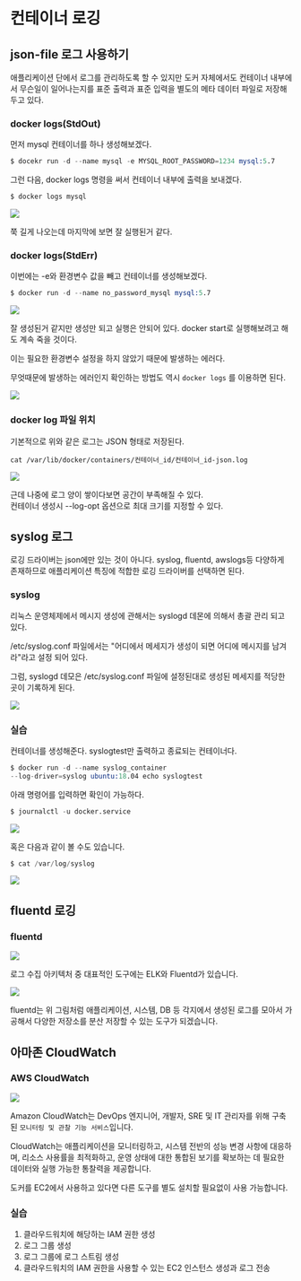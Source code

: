 # 컨테이너 로깅

## json-file 로그 사용하기
애플리케이션 단에서 로그를 관리하도록 할 수 있지만 도커 자체에서도 컨테이너 내부에서 무슨일이 일어나는지를 표준 출력과 표준 입력을 별도의 메타 데이터 파일로 저장해두고 있다.

### docker logs(StdOut)

먼저 mysql 컨테이너를 하나 생성해보겠다.

```s
$ docekr run -d --name mysql -e MYSQL_ROOT_PASSWORD=1234 mysql:5.7
```

그런 다음, docker logs 명령을 써서 컨테이너 내부에 출력을 보내겠다.

```s
$ docker logs mysql
```

![](https://velog.velcdn.com/images%2Fckstn0777%2Fpost%2F9182cf20-3f07-4152-981c-e7e8c2359f6c%2Fimage.png)

쭉 길게 나오는데 마지막에 보면 잘 실행된거 같다.

### docker logs(StdErr)
이번에는 -e와 환경변수 값을 빼고 컨테이너를 생성해보겠다.

```s
$ docker run -d --name no_password_mysql mysql:5.7
```

![](https://velog.velcdn.com/images%2Fckstn0777%2Fpost%2Ff43707bb-c2c6-4dba-a73c-70f03efec559%2Fimage.png)

잘 생성된거 같지만 생성만 되고 실행은 안되어 있다. docker start로 실행해보려고 해도 계속 죽을 것이다.
  
이는 필요한 환경변수 설정을 하지 않았기 때문에 발생하는 에러다.
  
무엇때문에 발생하는 에러인지 확인하는 방법도 역시 `docker logs` 를 이용하면 된다.

![](https://velog.velcdn.com/images%2Fckstn0777%2Fpost%2F766f1797-97d2-4ee5-a3cb-bb4f264bf63f%2Fimage.png)

### docker log 파일 위치

기본적으로 위와 같은 로그는 JSON 형태로 저장된다.
```
cat /var/lib/docker/containers/컨테이너_id/컨테이너_id-json.log
```

![](https://velog.velcdn.com/images%2Fckstn0777%2Fpost%2Fa696f203-b379-4f70-94b8-b5540fc9ce7d%2Fimage.png)

근데 나중에 로그 양이 쌓이다보면 공간이 부족해질 수 있다.  
컨테이너 생성시 --log-opt 옵션으로 최대 크기를 지정할 수 있다.

## syslog 로그
로깅 드라이버는 json에만 있는 것이 아니다. syslog, fluentd, awslogs등 다양하게 존재하므로 애플리케이션 특징에 적합한 로깅 드라이버를 선택하면 된다.

### syslog

리눅스 운영체제에서 메시지 생성에 관해서는 syslogd 데몬에 의해서 총괄 관리 되고 있다.
  
/etc/syslog.conf 파일에서는 "어디에서 메세지가 생성이 되면 어디에 메시지를 남겨라"라고 설정 되어 있다.
  
그럼, syslogd 데모은 /etc/syslog.conf 파일에 설정된대로 생성된 메세지를 적당한 곳이 기록하게 된다.

![](https://velog.velcdn.com/images%2Fckstn0777%2Fpost%2F828e7c27-dcaf-4918-85f1-d3da3fd0244d%2Fimage.png)

### 실습

컨테이너를 생성해준다. syslogtest만 출력하고 종료되는 컨테이너다.

```s
$ docker run -d --name syslog_container
--log-driver=syslog ubuntu:18.04 echo syslogtest
```

아래 명령어를 입력하면 확인이 가능하다.

```s
$ journalctl -u docker.service
```

![](https://velog.velcdn.com/images%2Fckstn0777%2Fpost%2F2214a7f3-55e9-40b9-aabd-0539b0a68bc9%2Fimage.png)

혹은 다음과 같이 볼 수도 있습니다.

```s
$ cat /var/log/syslog
```

![](https://velog.velcdn.com/images%2Fckstn0777%2Fpost%2F76fa87fb-1489-4e1b-9c10-7a8b6198822b%2Fimage.png)

## fluentd 로깅

### fluentd
![](https://velog.velcdn.com/images%2Fckstn0777%2Fpost%2F569ef39a-eacd-488a-8b25-d11fa6f19247%2Fimage.png)

로그 수집 아키텍처 중 대표적인 도구에는 ELK와 Fluentd가 있습니다.

![](https://velog.velcdn.com/images%2Fckstn0777%2Fpost%2F23e3e00d-2370-452d-8893-4ce988a0bde0%2Fimage.png)

fluentd는 위 그림처럼 애플리케이션, 시스템, DB 등 각지에서 생성된 로그를 모아서 가공해서 다양한 저장소를 분산 저장할 수 있는 도구가 되겠습니다.

## 아마존 CloudWatch

### AWS CloudWatch

![](https://velog.velcdn.com/images%2Fckstn0777%2Fpost%2F42616bba-530e-4f3e-8fba-e3538cc35f6a%2Fimage.png)

Amazon CloudWatch는 DevOps 엔지니어, 개발자, SRE 및 IT 관리자를 위해 구축된 `모니터링 및 관찰 기능 서비스`입니다.  
  
CloudWatch는 애플리케이션을 모니터링하고, 시스템 전반의 성능 변경 사항에 대응하며, 리소스 사용률을 최적화하고, 운영 상태에 대한 통합된 보기를 확보하는 데 필요한 데이터와 실행 가능한 통찰력을 제공합니다.
  
도커를 EC2에서 사용하고 있다면 다른 도구를 별도 설치할 필요없이 사용 가능합니다.

### 실습
1. 클라우드워치에 해당하는 IAM 권한 생성
2. 로그 그룹 생성
3. 로그 그룹에 로그 스트림 생성
4. 클라우드워치의 IAM 권한을 사용할 수 있는 EC2 인스턴스 생성과 로그 전송


